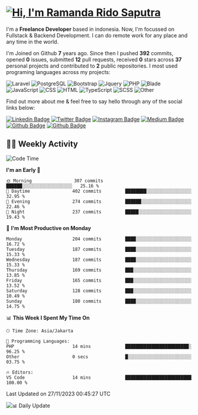 # [![Hi, I'm Ramanda Rido Saputra](https://readme-typing-svg.herokuapp.com?size=24&vCenter=true&lines=%F0%9F%91%8B+Hi%2C+I'm+Ramanda+Rido+Saputra+;%F0%9F%92%BB+Fullstack+Web+Developer+)](https://git.io/typing-svg)

I'm a **Freelance Developer** based in indonesia. Now, I'm focussed on Fullstack & Backend Development. I can do remote work for any place and any time in the world.

I'm Joined on Github **7** years ago. Since then I pushed **392** commits, opened **0** issues, submitted **12** pull requests, received **0** stars across **37** personal projects and contributed to **2** public repositories.
I most used programing languages across my projects:

![Laravel](https://img.shields.io/badge/Laravel-FF2D20?flat&logo=laravel&logoColor=white)
![PostgreSQL](https://img.shields.io/badge/PostgreSQL-316192?flat&logo=postgresql&logoColor=white)
![Bootstrap](https://img.shields.io/badge/Bootstrap-563D7C?flat&logo=bootstrap&logoColor=white)
![Jquery](https://img.shields.io/badge/jQuery-0769AD?flat&logo=jquery&logoColor=white)
![PHP](https://img.shields.io/badge/-PHP-%234F5D95?style=flat&logo=PHP&logoColor=white)
![Blade](https://img.shields.io/badge/-Blade-%23f7523f?style=flat&logo=Blade&logoColor=white)
![JavaScript](https://img.shields.io/badge/-JavaScript-%23f1e05a?style=flat&logo=JavaScript&logoColor=white)
![CSS](https://img.shields.io/badge/-CSS-%23563d7c?style=flat&logo=CSS&logoColor=white)
![HTML](https://img.shields.io/badge/-HTML-%23e34c26?style=flat&logo=HTML&logoColor=white)
![TypeScript](https://img.shields.io/badge/-TypeScript-%233178c6?style=flat&logo=TypeScript&logoColor=white)
![SCSS](https://img.shields.io/badge/-SCSS-%23c6538c?style=flat&logo=SCSS&logoColor=white)
![Other](https://img.shields.io/badge/-Other-%23ededed?style=flat&logo=Other&logoColor=white)

Find out more about me & feel free to say hello through any of the social links below:

[![Linkedin Badge](https://img.shields.io/badge/-ramandaaridogh-blue?style=flat&logo=Linkedin&logoColor=white&link=https://www.linkedin.com/in/ramanda-rido-saputra/)](https://www.linkedin.com/in/ramanda-rido-saputra/)
[![Twitter Badge](https://img.shields.io/badge/-ramandaaridogh-%231DA1F2.svg?style=flat&logo=twitter&logoColor=white&link=https://www.twitter.com/ramandaaridogh)](https://www.twitter.com/ramandaaridogh/)
[![Instagram Badge](https://img.shields.io/badge/-ramandaaridogh-purple?style=flat&logo=instagram&logoColor=white&link=https://instagram.com/ramandaaridogh_/)](https://instagram.com/ramandaaridogh_)
[![Medium Badge](https://img.shields.io/badge/-@ramandaaridogh-%2312100E.svg?style=flat&logo=Medium&logoColor=white&link=https://medium.com/@ramandaaridogh/)](https://medium.com/@ramandaaridogh)
[![Github Badge](https://img.shields.io/badge/-@ramandaaridogh-100000.svg?style=flat&logo=github&logoColor=white&link=https://github.com/ramandaaridogh)](https://github.com/ramandaaridogh)
[![Github Badge](https://img.shields.io/badge/-@mxcode-100000.svg?style=flat&logo=github&logoColor=white&link=https://github.com/ramanda-mxcode)](https://github.com/ramanda-mxcode)

## 👨‍💻 Weekly Activity
<!--START_SECTION:waka-->
![Code Time](http://img.shields.io/badge/Code%20Time-179%20hrs%2028%20mins-blue)

**I'm an Early 🐤** 

```text
🌞 Morning                307 commits         ██████░░░░░░░░░░░░░░░░░░░   25.16 % 
🌆 Daytime                402 commits         ████████░░░░░░░░░░░░░░░░░   32.95 % 
🌃 Evening                274 commits         ██████░░░░░░░░░░░░░░░░░░░   22.46 % 
🌙 Night                  237 commits         █████░░░░░░░░░░░░░░░░░░░░   19.43 % 
```
📅 **I'm Most Productive on Monday** 

```text
Monday                   204 commits         ████░░░░░░░░░░░░░░░░░░░░░   16.72 % 
Tuesday                  187 commits         ████░░░░░░░░░░░░░░░░░░░░░   15.33 % 
Wednesday                187 commits         ████░░░░░░░░░░░░░░░░░░░░░   15.33 % 
Thursday                 169 commits         ███░░░░░░░░░░░░░░░░░░░░░░   13.85 % 
Friday                   165 commits         ███░░░░░░░░░░░░░░░░░░░░░░   13.52 % 
Saturday                 128 commits         ███░░░░░░░░░░░░░░░░░░░░░░   10.49 % 
Sunday                   180 commits         ████░░░░░░░░░░░░░░░░░░░░░   14.75 % 
```


📊 **This Week I Spent My Time On** 

```text
🕑︎ Time Zone: Asia/Jakarta

💬 Programming Languages: 
PHP                      14 mins             ████████████████████████░   96.25 % 
Other                    0 secs              █░░░░░░░░░░░░░░░░░░░░░░░░   03.75 % 

🔥 Editors: 
VS Code                  14 mins             █████████████████████████   100.00 % 
```


 Last Updated on 27/11/2023 00:45:27 UTC
<!--END_SECTION:waka-->

![📊 Daily Update](https://github.com/ramandaaridogh/ramandaaridogh/actions/workflows/update-activity.yml/badge.svg)
